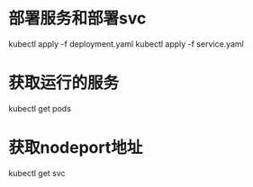 # 部署服务和部署svc
kubectl apply -f deployment.yaml
kubectl apply -f service.yaml

# 获取运行的服务
kubectl get pods

# 获取nodeport地址
kubectl get svc
